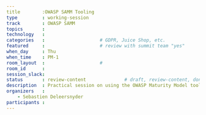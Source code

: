 ```yaml
---
title        :OWASP SAMM Tooling
type         : working-session
track        : OWASP SAMM
topics       : 
technology   :
categories   :                    # GDPR, Juice Shop, etc.
featured     :                    # review with summit team "yes"
when_day     : Thu
when_time    : PM-1
room_layout  :                    #
room_id      :
session_slack:
status       : review-content              # draft, review-content, done
description  : Practical session on using the OWASP Maturity Model tool
organizers   :
    - Sebastien Deleersnyder
participants :
---
```



<!--(add intro)

## WHY

(...)

## What

(...)

## Outcomes

(...)

## References

(...)


## Previous
-->
